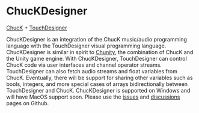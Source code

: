 # ChucKDesigner

[ChucK](https://chuck.stanford.edu/) + [TouchDesigner](https://derivative.ca/)

ChucKDesigner is an integration of the ChucK music/audio programming language with the TouchDesigner visual programming language. ChucKDesigner is similar in spirit to [Chunity](https://chuck.stanford.edu/chunity/), the combination of ChucK and the Unity game engine. With ChucKDesigner, TouchDesigner can control ChucK code via user interfaces and channel operator streams. TouchDesigner can also fetch audio streams and float variables from ChucK. Eventually, there will be support for sharing other variables such as bools, integers, and more special cases of arrays bidirectionally between TouchDesigner and ChucK. ChucKDesigner is supported on Windows and will have MacOS support soon. Please use the [issues](https://github.com/DBraun/ChucKDesigner/issues) and [discussions](https://github.com/DBraun/ChucKDesigner/discussions) pages on Github.